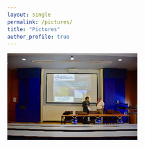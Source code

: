 ```yaml
---
layout: single
permalink: /pictures/
title: "Pictures"
author_profile: true
---
```



[![DSC_3755_tn](/assets/images/thumbnails/DSC_3755_tn.jpg)](/assets/images/Photos/DSC_3755.jpg) 
